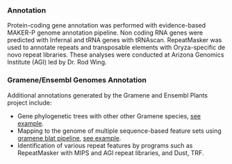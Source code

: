 ### Annotation
Protein-coding gene annotation was performed with evidence-based MAKER-P genome annotation pipeline. Non coding RNA genes were predicted with Infernal and tRNA genes with tRNAscan. RepeatMasker was used to annotate repeats and transposable elements with Oryza-specific de novo repeat libraries. These analyses were conducted at Arizona Genomics Institute (AGI) led by Dr. Rod Wing.

### Gramene/Ensembl Genomes Annotation
Additional annotations generated by the Gramene and Ensembl Plants project include:

* Gene phylogenetic trees with other other Gramene species, [see example](https://oryza-ensembl.gramene.org/Leersia_perrieri/Gene/Compara_Tree?g=LPERR01G00010;r=1:5300-10998;t=LPERR01G00010.1).
* Mapping to the genome of multiple sequence-based feature sets using [gramene blat pipeline](http://docs.gramene.org/Blat_pipeline:_sequence_mapping_analysis), [see example](https://oryza-ensembl.gramene.org/Leersia_perrieri/Location/View?r=1:8001-18000).
* Identification of various repeat features by programs such as RepeatMasker with MIPS and AGI repeat libraries, and Dust, TRF.
